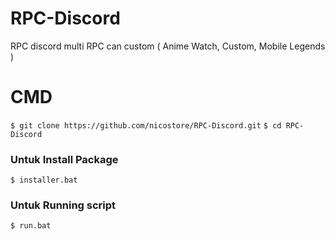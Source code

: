 # RPC-Discord
RPC discord multi RPC can custom ( Anime Watch, Custom, Mobile Legends )

# CMD
```$ git clone https://github.com/nicostore/RPC-Discord.git```
```$ cd RPC-Discord```
### Untuk Install Package
```$ installer.bat```
### Untuk Running script
```$ run.bat```
